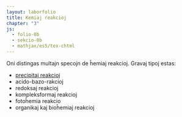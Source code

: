 ```yaml
---
layout: laborfolio
title: Kemiaj reakcioj
chapter: "3"
js:
  - folio-0b
  - sekcio-0b 
  - mathjax/es5/tex-chtml
---
```


<!--
https://de.wikipedia.org/wiki/Chemische_Reaktion#Arten_von_Reaktionen
https://en.wikipedia.org/wiki/Chemical_reaction
-->

Oni distingas multajn specojn de ĥemiaj reakcioj. Gravaj tipoj estas:

- [precipitaj reakcioj](precipito)
- acido-bazo-rakcioj
- redoksaj reakcioj
- kompleksformaj reakcioj
- fotoĥemia reakcio
- organikaj kaj bioĥemiaj reakcioj
